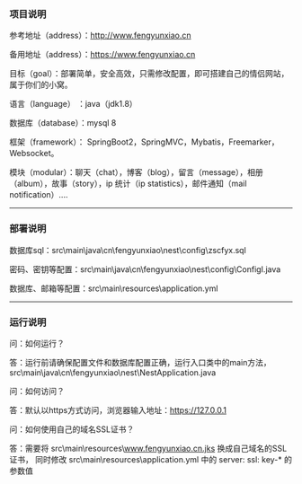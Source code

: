 ### 项目说明

参考地址（address）：http://www.fengyunxiao.cn

备用地址（address）：https://www.fengyunxiao.cn


目标（goal）：部署简单，安全高效，只需修改配置，即可搭建自己的情侣网站，属于你们的小窝。


语言（language） ：java（jdk1.8）


数据库（database）：mysql 8


框架（framework）： SpringBoot2，SpringMVC，Mybatis，Freemarker，Websocket。


模块（modular）：聊天（chat），博客（blog），留言（message），相册（album），故事（story），ip 统计（ip statistics），邮件通知（mail notification）....

---

### 部署说明

数据库sql：src\main\java\cn\fengyunxiao\nest\config\zscfyx.sql


密码、密钥等配置：src\main\java\cn\fengyunxiao\nest\config\ConfigI.java


数据库、邮箱等配置：src\main\resources\application.yml

---

### 运行说明


问：如何运行？

答：运行前请确保配置文件和数据库配置正确，运行入口类中的main方法，src\main\java\cn\fengyunxiao\nest\NestApplication.java


问：如何访问？

答：默认以https方式访问，浏览器输入地址：https://127.0.0.1


问：如何使用自己的域名SSL证书？

答：需要将 src\main\resources\www.fengyunxiao.cn.jks 换成自己域名的SSL证书，
同时修改 src\main\resources\application.yml 中的 server: ssl: key-* 的参数值

